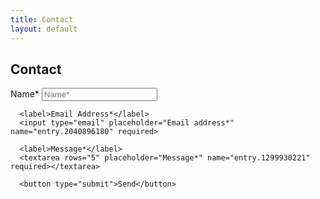 ```yaml
---
title: Contact
layout: default
---
```




## Contact 

<script type="text/javascript">var submitted=false;
<iframe name="hidden_iframe" id="hidden_iframe" style="display:none;"
onload="if(submitted) {document.write='Thank You';}">
</script>
<form action="https://docs.google.com/forms/d/e/1FAIpQLScozymLEBTV64BSDC8VW3t3_RcXE7Xuf0p0NgfIAMD_-lz04w/formResponse" method="post" target="hidden_iframe" onsubmit="submitted=true;">
      <label>Name*</label>
      <input type="text" placeholder="Name*" name="entry.775154500" required>
  
      <label>Email Address*</label>
      <input type="email" placeholder="Email address*" name="entry.2040896180" required>
    
      <label>Message*</label>
      <textarea rows="5" placeholder="Message*" name="entry.1299930221" required></textarea>
     
      <button type="submit">Send</button>
</form>



